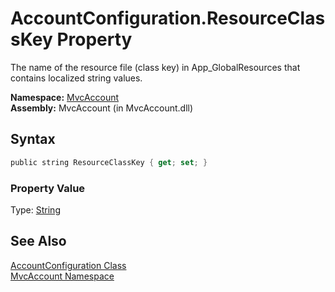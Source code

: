 AccountConfiguration.ResourceClassKey Property
==============================================
The name of the resource file (class key) in App_GlobalResources that contains localized string values.

**Namespace:** [MvcAccount][1]  
**Assembly:** MvcAccount (in MvcAccount.dll)

Syntax
------

```csharp
public string ResourceClassKey { get; set; }
```

### Property Value
Type: [String][2]

See Also
--------
[AccountConfiguration Class][3]  
[MvcAccount Namespace][1]  

[1]: ../README.md
[2]: http://msdn.microsoft.com/en-us/library/s1wwdcbf
[3]: README.md